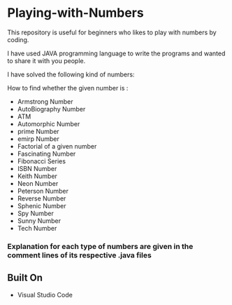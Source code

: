 # Playing-with-Numbers

This repository is useful for beginners who likes to play with numbers by coding.

I have used JAVA programming language to write the programs and wanted to share it with you people.

I have solved the following kind of numbers:

How to find whether the given number is : 
- Armstrong Number
- AutoBiography Number
- ATM
- Automorphic Number
- prime Number
- emirp Number
- Factorial of a given number
- Fascinating Number
- Fibonacci Series
- ISBN Number
- Keith Number
- Neon Number
- Peterson Number
- Reverse Number
- Sphenic Number
- Spy Number
- Sunny Number
- Tech Number

### Explanation for each type of numbers are given in the comment lines of its respective .java files

## Built On
- Visual Studio Code
